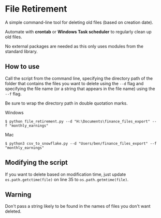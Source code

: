 # File Retirement

A simple command-line tool for deleting old files (based on creation date).

Automate with **crontab** or **Windows Task scheduler** to regularly clean up old files.

No external packages are needed as this only uses modules from the standard library.

## How to use

Call the script from the command line, specifying the directory path of the folder that contains the files you want to delete using the `--d` flag and specifying the file name (or a string that appears in the file name) using the `--f` flag.

Be sure to wrap the directory path in double quotation marks.

Windows
```
$ python file_retirement.py --d "H:\Documents\finance_files_export" --f "monthly_earnings"
```

Mac
```
$ python3 csv_to_snowflake.py --d "Users/ben/finance_files_export" --f "monthly_earnings"
```

## Modifying the script
If you want to delete based on modification time, just update `os.path.getctime(file)` on line 35 to `os.path.getmtime(file)`.

## Warning
Don't pass a string likely to be found in the names of files you don't want deleted. 
